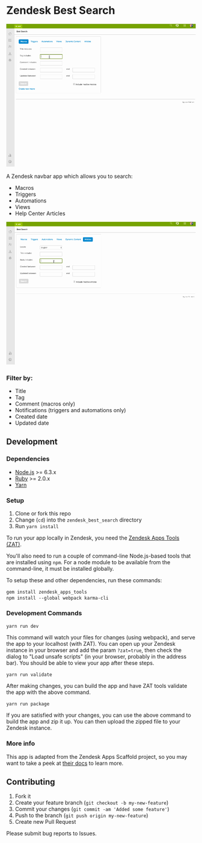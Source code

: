 # Zendesk Best Search

![Macro Search](/assets/search-macros.gif?raw=true)

A Zendesk navbar app which allows you to search:
* Macros
* Triggers
* Automations
* Views
* Help Center Articles

![Article Search](/assets/search-articles.gif?raw=true)

### Filter by:

* Title
* Tag
* Comment (macros only)
* Notifications (triggers and automations only)
* Created date
* Updated date

## Development

### Dependencies
- [Node.js](https://nodejs.org/en/) >= 6.3.x
- [Ruby](https://www.ruby-lang.org/) >= 2.0.x
- [Yarn](https://yarnpkg.com/en/)

### Setup
1. Clone or fork this repo
2. Change (`cd`) into the `zendesk_best_search` directory
3. Run `yarn install`

To run your app locally in Zendesk, you need the [Zendesk Apps Tools (ZAT)](https://github.com/zendesk/zendesk_apps_tools).

You'll also need to run a couple of command-line Node.js-based tools that are installed using `npm`. For a node module to be available from the command-line, it must be installed globally.

To setup these and other dependencies, run these commands:

```
gem install zendesk_apps_tools
npm install --global webpack karma-cli
```

### Development Commands

```
yarn run dev
```

This command will watch your files for changes (using webpack), and serve the app to your localhost (with ZAT). You can open up your Zendesk instance in your browser and add the param `?zat=true`, then check the dialog to "Load unsafe scripts" (in your browser, probably in the address bar). You should be able to view your app after these steps.

```
yarn run validate
```

After making changes, you can build the app and have ZAT tools validate the app with the above command.

```
yarn run package
```

If you are satisfied with your changes, you can use the above command to build the app and zip it up. You can then upload the zipped file to your Zendesk instance.

### More info

This app is adapted from the Zendesk Apps Scaffold project, so you may want to take a peek at [their docs](/doc/README.md) to learn more.

## Contributing

1. Fork it
2. Create your feature branch (`git checkout -b my-new-feature`)
3. Commit your changes (`git commit -am 'Added some feature'`)
4. Push to the branch (`git push origin my-new-feature`)
5. Create new Pull Request

Please submit bug reports to Issues.
